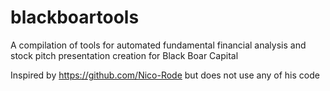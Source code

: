 # blackboartools

A compilation of tools for automated fundamental financial analysis and stock pitch presentation creation for Black Boar Capital

Inspired by https://github.com/Nico-Rode but does not use any of his code
